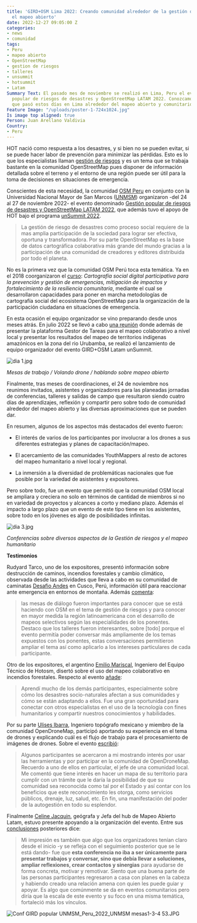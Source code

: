 ```yaml
---
title: 'GIRD+OSM Lima 2022: Creando comunidad alrededor de la gestión de riesgos y
  el mapeo abierto'
date: 2022-12-27 09:05:00 Z
categories:
- news
- comunidad
tags:
- Peru
- mapeo abierto
- OpenStreetMap
- gestion de riesgos
- talleres
- unsummit
- hotsummit
- Latam
Summary Text: El pasado mes de noviembre se realizó en Lima, Peru el evento Gestión
  popular de riesgos de desastres y OpenStreetMap LATAM 2022. Conozcamos un poco mas
  que pasó estos días en Lima alrededor del mapeo abierto y comunitario.
Feature Image: "/uploads/poster-1-724x1024.jpg"
Is image top aligned: true
Person: Juan Arellano Valdivia
Country:
- Peru
---
```


HOT nació como respuesta a los desastres, y si bien no se pueden evitar, si se puede hacer labor de prevención para minimizar las pérdidas. Esto es lo que los especialistas llaman [gestión de riesgos](https://es.wikipedia.org/wiki/Gesti%C3%B3n_de_riesgos) y es un tema que se trabaja bastante en la comunidad OpenStreetMap pues disponer de información detallada sobre el terreno y el entorno de una región puede ser útil para la toma de decisiones en situaciones de emergencia.

Conscientes de esta necesidad, la comunidad [OSM Peru](https://osmpe.org/) en conjunto con la Universidad Nacional Mayor de San Marcos ([UNMSM](https://unmsm.edu.pe/)) organizaron -del 24 al 27 de noviembre 2022- el evento denominado [Gestión popular de riesgos de desastres y OpenStreetMap LATAM 2022](https://osmpe.org/grd-osm-latam-2022/), que además tuvo el apoyo de HOT bajo el programa [unSummit 2022](https://www.hotosm.org/updates/anunciamos-las-primeras-colaboraciones-del-evento-hot-unsummit/).

> La gestión de riesgo de desastres como proceso social requiere de la mas amplia participación de la sociedad para lograr ser efectiva, oportuna y transformadora. Por su parte OpenStreetMap es la base de datos cartográfica colaborativa más grande del mundo gracias a la participación de una comunidad de creadores y editores distribuida por todo el planeta.

No es la primera vez que la comunidad OSM Perú toca esta temática. Ya en el 2018 coorganizaron el [curso](https://osmpe.ourproject.org/2018/10/26/cartografia-social-digital-participativa-para-la-prevencion-y-gestion-de-emergencias-mitigacion-de-impactos-y-fortalecimiento-de-la-resiliencia-comunitaria/): *Cartografía social digital participativa para la prevención y gestión de emergencias, mitigación de impactos y fortalecimiento de la resiliencia comunitaria*, mediante el cual se desarrollaron capacidades para poner en marcha metodologías de cartografía social del ecosistema OpenStreetMap para la organización de la participación ciudadana en situaciones de emergencia.

En esta ocasión el equipo organizador se vino preparando desde unos meses atrás. En julio 2022 se llevó a cabo [una reunión](https://osmpe.org/2022/07/03/lanzamiento-equipo-organizador-grdosm-latam-summit-2022/) donde además de presentar la plataforma Gestor de Tareas para el mapeo colaborativo a nivel local y presentar los resultados del mapeo de territorios indígenas amazónicos en la zona del rio Urubamba, se realizó el lanzamiento de equipo organizador del evento GIRD\+OSM Latam unSummit.

![dia 1.jpg](/uploads/dia%201.jpg)

*Mesas de trabajo / Volando drone / hablando sobre mapeo abierto*

Finalmente, tras meses de coordinaciones, el 24 de noviembre nos reunimos invitados, asistentes y organizadores para las planeadas jornadas de conferencias, talleres y salidas de campo que resultaron siendo cuatro días de aprendizajes, reflexión y compartir pero sobre todo de comunidad alrededor del mapeo abierto y las diversas aproximaciones que se pueden dar.

En resumen, algunos de los aspectos más destacados del evento fueron:

* El interés de varios de los participantes por involucrar a los drones a sus diferentes estrategias y planes de capacitación/mapeo.

* El acercamiento de las comunidades YouthMappers al resto de actores del mapeo humanitario a nivel local y regional.

* La inmersión a la diversidad de problemáticas nacionales que fue posible por la variedad de asistentes y expositores.

Pero sobre todo, fue un evento que permitió que la comunidad OSM local se ampliara y creciera no solo en términos de cantidad de miembros si no en variedad de proyectos y alcances a corto y mediano plazo. Además el impacto a largo plazo que un evento de este tipo tiene en los asistentes, sobre todo en los jóvenes es algo de posibilidades infinitas.

![dia 3.jpg](/uploads/dia%203.jpg)

*Conferencias sobre diversos aspectos de la Gestión de riesgos y el mapeo humanitario*

**Testimonios**

Rudyard Tarco, uno de los expositores, presentó información sobre destrucción de caminos, incendios forestales y cambio climático, observada desde las actividades que lleva a cabo en su comunidad de caminatas [Desafio Andes](https://www.facebook.com/desafio.ande/) en Cusco, Perú, información útil para reaccionar ante emergencia en entornos de montaña. Además [comenta](https://www.openstreetmap.org/user/Caminando%20Cusco/diary/400473):

> las mesas de diálogo fueron importantes para conocer que se está haciendo con OSM en el tema de gestión de riesgos y para conocer en mayor medida la región latinoamericana con el desarrollo de mapeos selectivos según las especialidades de los ponentes. Destaco que los talleres fueron interesantes, sobre \[todo\] porque el evento permitía poder conversar más ampliamente de los temas expuestos con los ponentes, estas conversaciones permitieron ampliar el tema así como aplicarlo a los intereses particulares de cada participante.

Otro de los expositores, el argentino [Emilio Mariscal](https://www.hotosm.org/people/emilio-mariscal/), Ingeniero del Equipo Técnico de Hotosm, disertó sobre el uso del mapeo colaborativo en incendios forestales. Respecto al evento [añade](https://www.openstreetmap.org/user/suricata88/diary/400555):

> Aprendí mucho de los demás participantes, especialmente sobre cómo los desastres socio-naturales afectan a sus comunidades y cómo se están adaptando a ellos. Fue una gran oportunidad para conectar con otros especialistas en el uso de la tecnología con fines humanitarios y compartir nuestros conocimientos y habilidades.

Por su parte [Ulises Ibarra](https://ulimaps.github.io/blog/), Ingeniero topógrafo mexicano y miembro de la comunidad OpenDroneMap, participó aportando su experiencia en el tema de drones y explicando cuál es el flujo de trabajo para el procesamiento de imágenes de drones. Sobre el evento [escribió](https://ulimaps.github.io/blog/conferencia_gestion_popular_de_riesgos_y_desastres_y_openstreetmap_latam_2022/):

> Algunos participantes se acercaron a mi mostrando interés por usar las herramientas y por participar en la comunidad de OpenDroneMap. Recuerdo a uno de ellos en particular, el jefe de una comunidad local. Me comentó que tiene interés en hacer un mapa de su territorio para cumplir con un trámite que le daría la posibilidad de que su comunidad sea reconocida como tal por el Estado y así contar con los beneficios que este reconocimiento les otorga, como servicios públicos, drenaje, luz, salud, etc. En fin, una manifestación del poder de la autogestión en todo su esplendor.

Finalmente [Celine Jacquin](https://www.hotosm.org/people/celine-jacquin/), geógrafa y Jefa del hub de Mapeo Abierto Latam, estuvo presente apoyando a la organización del evento. Entre sus [conclusiones](https://www.openstreetmap.org/user/mapeadora/diary/400572) posteriores dice:

> Mi impresión es también que algo que los organizadores tenían claro desde el inicio -y se refleja con el seguimiento posterior que se le está dando- fue que **esta conferencia no iba a ser únicamente para presentar trabajos y conversar, sino que debía llevar a soluciones, ampliar reflexiones, crear contactos y sinergias** para ayudarse de forma concreta, motivar y remotivar. Siento que una buena parte de las personas participantes regresaron a casa con planes en la cabeza y habiendo creado una relación amena con quien les puede guiar y apoyar. Es algo que comúnmente se da en eventos comunitarios pero diría que la escala de este evento y su foco en una misma temática, fortaleció más los vínculos.

![Conf GIRD popular UNMSM_Peru_2022_UNMSM mesas1-3-4 53.JPG](/uploads/Conf%20GIRD%20popular%20UNMSM_Peru_2022_UNMSM%20mesas1-3-4%2053.JPG)